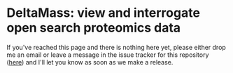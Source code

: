 # DeltaMass: view and interrogate open search proteomics data

If you've reached this page and there is nothing here yet, please either drop me an email or leave a message in the issue tracker for this repository ([here](https://github.com/chhh/deltamass/issues)) and I'll let you know as soon as we make a release.

